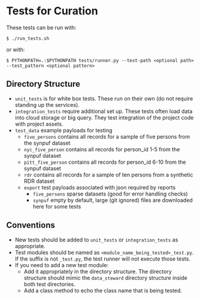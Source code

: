 # Tests for Curation

These tests can be run with:

```Shell
$ ./run_tests.sh
```
or with:
```Shell
$ PYTHONPATH=.:$PYTHONPATH tests/runner.py --test-path <optional path>  --test_pattern <optional pattern> 
```

## Directory Structure

 * `unit_tests` is for white box tests. These run on their own (do not require standing up the services).
 * `integration_tests` require additional set up.  These tests often load data into cloud storage or big query.  They test integration of the project code with project assets.
 * `test_data` example payloads for testing
   * `five_persons` contains all records for a sample of five persons from the synpuf dataset
   * `nyc_five_person` contains all records for person_id 1-5 from the synpuf dataset
   * `pitt_five_person` contains all records for person_id 6-10 from the synpuf dataset
   * `rdr` contains all records for a sample of ten persons from a synthetic RDR dataset
   * `export` test payloads associated with json required by reports
     * `five_persons` sparse datasets (good for error handling checks)
     * `synpuf` empty by default, large (git ignored) files are downloaded here for some tests

## Conventions

 * New tests should be added to `unit_tests` or `integration_tests` as appropriate.
 * Test modules should be named as `<module_name_being_tested>_test.py`.  If the suffix is not `_test.py`, the test runner will not execute those tests.
 * If you need to add a new test module:
   * Add it appropriately in the directory structure.  The directory structure should mimic the `data_steward` directory structure inside both test directories.
   * Add a class method to echo the class name that is being tested.
